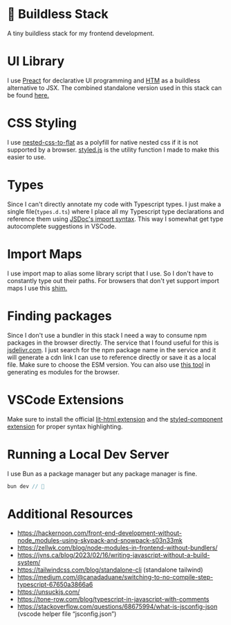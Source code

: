 # 🌅 Buildless Stack
A tiny buildless stack for my frontend development.


# UI Library
I use [Preact](https://preactjs.com/) for declarative UI programming and [HTM](https://github.com/developit/htm) as a buildless alternative to JSX. The combined standalone version used in this stack can be found [here.](https://preactjs.com/guide/v10/getting-started/#no-build-tools-route)


# CSS Styling
I use [nested-css-to-flat](https://github.com/MatthiasKainer/nested-css-to-flat) as a polyfill for native nested css if it is not supported by a browser. [styled.js](https://github.com/rafaelgandi/buildless-stack/blob/main/public/src/lib/styled.js) is the utility function I made to make this easier to use.


# Types
Since I can't directly annotate my code with Typescript types. I just make a single file(```types.d.ts```) where I place all my Typescript type declarations and reference them using [JSDoc's import syntax](https://stackoverflow.com/questions/49836644/how-to-import-a-typedef-from-one-file-to-another-in-jsdoc-using-node-js). This way I somewhat get type autocomplete suggestions in VSCode.


# Import Maps
I use import map to alias some library script that I use. So I don't have to constantly type out their paths. For browsers that don't yet support import maps I use this [shim.](https://github.com/guybedford/es-module-shims#import-maps)


# Finding packages
Since I don't use a bundler in this stack I need a way to consume npm packages in the browser directly. The service that I found useful for this is [jsdelivr.com](https://www.jsdelivr.com/). I just search for the npm package name in the service and it will generate a cdn link I can use to reference directly or save it as a local file. Make sure to choose the ESM version.
You can also use [this tool](https://espkg.vercel.app/) in generating es modules for the browser.

# VSCode Extensions
Make sure to install the official [lit-html extension](https://marketplace.visualstudio.com/items?itemName=bierner.lit-html) and the [styled-component extension](https://marketplace.visualstudio.com/items?itemName=styled-components.vscode-styled-components) for proper syntax highlighting.

# Running a Local Dev Server
I use Bun as a package manager but any package manager is fine.
```javascript
bun dev // 🥟
```

# Additional Resources
- https://hackernoon.com/front-end-development-without-node_modules-using-skypack-and-snowpack-s03n33mk
- https://zellwk.com/blog/node-modules-in-frontend-without-bundlers/
- https://jvns.ca/blog/2023/02/16/writing-javascript-without-a-build-system/
- https://tailwindcss.com/blog/standalone-cli   (standalone tailwind) 
- https://medium.com/@canadaduane/switching-to-no-compile-step-typescript-67650a3866a6
- https://unsuckjs.com/
- https://tone-row.com/blog/typescript-in-javascript-with-comments
- https://stackoverflow.com/questions/68675994/what-is-jsconfig-json  (vscode helper file “jsconfig.json”)
